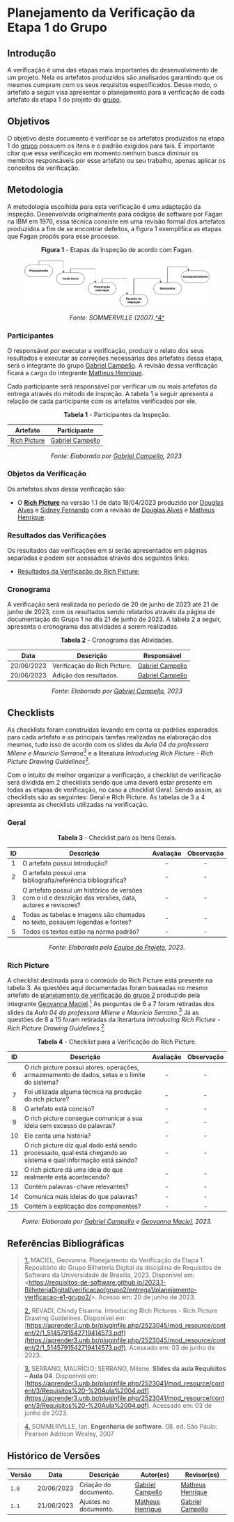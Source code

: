 # Planejamento da Verificação da Etapa 1 do Grupo

## Introdução

A verificação é uma das etapas mais importantes do desenvolvimento de um projeto. Nela os artefatos produzidos são analisados garantindo que os mesmos cumpram com os seus requisitos especificados. Desse modo, o artefato a seguir visa apresentar o planejamento para a verificação de cada artefato da etapa 1 do projeto do [grupo](https://github.com/Requisitos-de-Software/2023.1-BilheteriaDigital).

## Objetivos

O objetivo deste documento é verificar se os artefatos produzidos na etapa 1 do [grupo](https://github.com/Requisitos-de-Software/2023.1-BilheteriaDigital) possuem os itens e o padrão exigidos para tais. É importante citar que essa verificação em momento nenhum busca diminuir os membros responsáveis por esse artefato ou seu trabalho, apenas aplicar os conceitos de verificação.

## Metodologia

A metodologia escolhida para esta verificação é uma adaptação da inspeção. Desenvolvida originalmente para códigos de software por Fagan na IBM em 1976, essa técnica consiste em uma revisão formal dos artefatos produzidos a fim de se encontrar defeitos, a figura 1 exemplifica as etapas que Fagan propôs para esse processo.

<center>

**Figura 1** - Etapas da Inspeção de acordo com Fagan.

<figure markdown class="usecaseElement">

![inspecao-fagan](../../../assets/verificacao/inspecao-fagan.png)

</figure>

_Fonte: SOMMERVILLE (2007)._<a id="anchor_4" href="#REF4">^4^</a>

</center>

### Participantes

O responsável por executar a verificação, produzir o relato dos seus resultados e executar as correções necessárias dos artefatos dessa etapa, será o integrante do grupo [Gabriel Campello](https://github.com/G16C). A revisão dessa verificação ficará a cargo do integrante [Matheus Henrique](https://github.com/mathonaut).

Cada participante será responsável por verificar um ou mais artefatos da entrega através do método de inspeção. A tabela 1 a seguir apresenta a relação de cada participante com os artefatos verificados por ele.

<center>

**Tabela 1** - Participantes da Inspeção.

| Artefato                                              |                Participante                 |
| ----------------------------------------------------- | :-----------------------------------------: |
| [Rich Picture](../../../rastreabilidade/rich_picture) | [Gabriel Campello](https://github.com/G16C) |

_Fonte: Elaborada por [Gabriel Campello](https://github.com/G16C), 2023._

</center>

### Objetos da Verificação

Os artefatos alvos dessa verificação são:

- O [**Rich Picture**](https://requisitos-de-software.github.io/2023.1-BilheteriaDigital/rastreabilidade/rich_picture/) na versão 1.1 de data 18/04/2023 produzido por [Douglas Alves](https://github.com/dougAlvs) e [Sidney Fernando](https://github.com/nando3d3) com a revisão de [Douglas Alves](https://github.com/dougAlvs) e [Matheus Henrique](https://github.com/mathonaut).

### Resultados das Verificações

Os resultados das verificações em si serão apresentados em páginas separadas e podem ser acessados através dos seguintes links:

- [Resultados da Verificação do Rich Picture](./verificacao-rich-picture.md);

### Cronograma

A verificação será realizada no período de 20 de junho de 2023 até 21 de junho de 2023, com os resultados sendo relatados através da página de documentação do Grupo 1 no dia 21 de junho de 2023. A tabela 2 a seguir, apresenta o cronograma das atividades a serem realizadas.

<center>

**Tabela 2** - Cronograma das Atividades.

| Data       | Descrição                    | Responsável                                 |
| ---------- | ---------------------------- | ------------------------------------------- |
| 20/06/2023 | Verificação do Rich Picture. | [Gabriel Campello](https://github.com/G16C) |
| 20/06/2023 | Adição dos resultados.       | [Gabriel Campello](https://github.com/G16C) |

_Fonte: Elaborado por [Gabriel Campello](https://github.com/G16C), 2023_

</center>

## Checklists

As checklists foram construídas levando em conta os padrões esperados para cada artefato e as principais tarefas realizadas na elaboração dos mesmos, tudo isso de acordo com os slides da _Aula 04 da professora Milene e Maurício Serrano_<a id=anchor_3 href="#REF3"><sup>3</sup></a> e a literatura _Introducing Rich Picture - Rich Picture Drawing Guidelines_<a id=anchor_2 href="#REF2"><sup>2</sup></a>.

Com o intuito de melhor organizar a verificação, a checklist de verificação será dividida em 2 checklists sendo que uma deverá estar presente em todas as etapas de verificação, no caso a checklist Geral. Sendo assim, as checklists são as seguintes: Geral e Rich Picture. As tabelas de 3 a 4 apresenta as checklists utilizadas na verificação.

### Geral

<center>

**Tabela 3** - Checklist para os Itens Gerais.

| ID  | Descrição                                                                                              | Avaliação | Observação |
| :-: | ------------------------------------------------------------------------------------------------------ | :-------: | :--------: |
|  1  | O artefato possui Introdução?                                                                          |     -     |     -      |
|  2  | O artefato possui uma bibliografia/referência bibliográfica?                                           |     -     |     -      |
|  3  | O artefato possui um histórico de versões com o id e descrição das versões, data, autores e revisores? |     -     |     -      |
|  4  | Todas as tabelas e imagens são chamadas no texto, possuem legendas e fontes?                           |     -     |     -      |
|  5  | Todos os textos estão na norma padrão?                                                                 |     -     |     -      |

_Fonte: Elaborada pela [Equipe do Projeto](https://requisitos-de-software.github.io/2023.1-BilheteriaDigital/#contribuidores), 2023._

</center>

### Rich Picture

A checklist destinada para o conteúdo do Rich Picture está presente na tabela 3. As questões aqui documentadas foram baseadas no mesmo artefato de [planejamento de verificação do grupo 2](https://requisitos-de-software.github.io/2023.1-BilheteriaDigital/verificacao/grupo2/entrega1/planejamento-verificacao-e1-grupo2/) produzido pela integrante [Geovanna Maciel](https://github.com/manuziny).<a id=anchor_1 href="#REF1"><sup>1</sup></a> As perguntas de 6 a 7 foram retiradas dos slides da _Aula 04 da professora Milene e Maurício Serrano_.<a href="#REF3"><sup>3</sup></a> Já as questões de 8 a 15 foram retiradas da literartura _Introducing Rich Picture - Rich Picture Drawing Guidelines_.<a href="#REF2"><sup>2</sup></a>

<center>

**Tabela 4** - Checklist para a Verificação do Rich Picture.

| ID  | Descrição                                                                                                        | Avaliação | Observação |
| :-: | ---------------------------------------------------------------------------------------------------------------- | :-------: | :--------: |
|  6  | O rich picture possui atores, operações, armazenamento de dados, setas e o limite do sistema?                    |     -     |     -      |
|  7  | Foi utilizada alguma técnica na produção do rich picture?                                                        |     -     |     -      |
|  8  | O artefato está conciso?                                                                                         |     -     |     -      |
|  9  | O rich picture consegue comunicar a sua ideia sem excesso de palavras?                                           |     -     |     -      |
| 10  | Ele conta uma história?                                                                                          |     -     |     -      |
| 11  | O rich picture diz qual dado está sendo processado, qual está chegando ao sistema e qual informação está saindo? |     -     |     -      |
| 12  | O rich picture dá uma ideia do que realmente está acontecendo?                                                   |     -     |     -      |
| 13  | Contém palavras-chave relevantes?                                                                                |     -     |     -      |
| 14  | Comunica mais ideias do que palavras?                                                                            |     -     |     -      |
| 15  | Contém a explicação dos componentes?                                                                             |     -     |     -      |

_Fonte: Elaborada por [Gabriel Campello](https://github.com/G16C) e [Geovanna Maciel](https://github.com/manuziny), 2023._

</center>

## Referências Bibliográficas

> <a id="REF1" href="#anchor_1">1.</a> MACIEL, Geovanna. Planejamento da Verificação da Etapa 1. Repositório do Grupo Bilheteria Digital da disciplina de Requisitos de Software da Universidade de Brasília, 2023. Disponível em: <<https://requisitos-de-software.github.io/2023.1-BilheteriaDigital/verificacao/grupo2/entrega1/planejamento-verificacao-e1-grupo2/>>. Acesso em: 20 de junho de 2023.

> <a id="REF2" href="#anchor_2">2.</a> REVADI, Chindy Elsanna. Introducing Rich Pictures - Rich Picture Drawing Guidelines. Disponível em: [https://aprender3.unb.br/pluginfile.php/2523045/mod_resource/content/2/1_5145791542719414573.pdf](https://aprender3.unb.br/pluginfile.php/2523045/mod_resource/content/2/1_5145791542719414573.pdf). Acessado em: 03 de junho de 2023.

> <a id="REF3" href="#anchor_3">3.</a> SERRANO, MAURÍCIO; SERRANO, Milene. **Slides da aula Requisitos – Aula 04**. Disponível em: [https://aprender3.unb.br/pluginfile.php/2523041/mod_resource/content/3/Requisitos%20-%20Aula%2004.pdf](https://aprender3.unb.br/pluginfile.php/2523041/mod_resource/content/3/Requisitos%20-%20Aula%2004.pdf). Acessado em: 03 de junho de 2023.

> <a id="REF4" href="#anchor_4">4.</a> SOMMERVILLE, Ian. **Engenharia de software.** 08. ed. São Paulo: Pearson Addison Wesley, 2007

## Histórico de Versões

| Versão | Data       | Descrição             | Autor(es)                                        | Revisor(es)                                      |
| ------ | ---------- | --------------------- | ------------------------------------------------ | ------------------------------------------------ |
| `1.0`  | 20/06/2023 | Criação do documento. | [Gabriel Campello](https://github.com/G16C)      | [Matheus Henrique](https://github.com/mathonaut) |
| `1.1`  | 21/06/2023 | Ajustes no documento. | [Matheus Henrique](https://github.com/mathonaut) | [Gabriel Campello](https://github.com/G16C)      |
